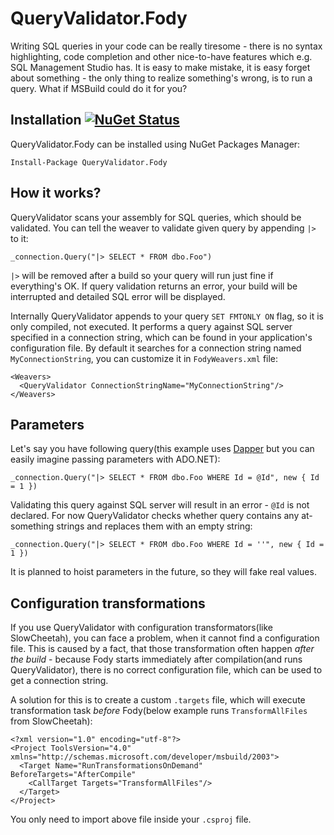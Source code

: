 # QueryValidator.Fody
Writing SQL queries in your code can be really tiresome - there is no syntax highlighting, code completion and other nice-to-have features which e.g. SQL Management Studio has. It is easy to make mistake, it is easy forget about something - the only thing to realize something's wrong, is to run a query. What if MSBuild could do it for you?

## Installation [![NuGet Status](https://img.shields.io/nuget/v/QueryValidator.Fody.svg?style=flat)](https://www.nuget.org/packages/QueryValidator.Fody/)
QueryValidator.Fody can be installed using NuGet Packages Manager:

```Install-Package QueryValidator.Fody ```

## How it works?
QueryValidator scans your assembly for SQL queries, which should be validated. You can tell the weaver to validate given query by appending `|>` to it:

```
_connection.Query("|> SELECT * FROM dbo.Foo")
```

`|>` will be removed after a build so your query will run just fine if everything's OK. If query validation returns an error, your build will be interrupted and detailed SQL error will be displayed.

Internally QueryValidator appends to your query `SET FMTONLY ON` flag, so it is only compiled, not executed. It performs a query against SQL server specified in a connection string, which can be found in your application's configuration file. By default it searches for a connection string named `MyConnectionString`, you can customize it in `FodyWeavers.xml` file:

```
<Weavers>
  <QueryValidator ConnectionStringName="MyConnectionString"/>
</Weavers>
```

## Parameters

Let's say you have following query(this example uses [Dapper](https://github.com/StackExchange/dapper-dot-net) but you can easily imagine passing parameters with ADO.NET):

`_connection.Query("|> SELECT * FROM dbo.Foo WHERE Id = @Id", new { Id = 1 })`

Validating this query against SQL server will result in an error - `@Id` is not declared. For now QueryValidator checks whether query contains any at-something strings and replaces them with an empty string:

`_connection.Query("|> SELECT * FROM dbo.Foo WHERE Id = ''", new { Id = 1 })`

It is planned to hoist parameters in the future, so they will fake real values.

## Configuration transformations

If you use QueryValidator with configuration transformators(like SlowCheetah), you can face a problem, when it cannot find a configuration file. This is caused by a fact, that those transformation often happen *after the build* - because Fody starts immediately after compilation(and runs QueryValidator), there is no correct configuration file, which can be used to get a connection string. 

A solution for this is to create a custom `.targets` file, which will execute transformation task *before* Fody(below example runs `TransformAllFiles` from SlowCheetah):

```
<?xml version="1.0" encoding="utf-8"?>
<Project ToolsVersion="4.0" xmlns="http://schemas.microsoft.com/developer/msbuild/2003">
  <Target Name="RunTransformationsOnDemand" BeforeTargets="AfterCompile"
	<CallTarget Targets="TransformAllFiles"/>
  </Target>
</Project>
```

You only need to import above file inside your `.csproj` file.
